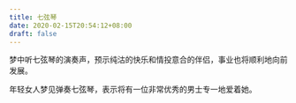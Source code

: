 ```yaml
---
title: 七弦琴
date: 2020-02-15T20:54:12+08:00
draft: false
---
```


梦中听七弦琴的演奏声，预示纯沽的快乐和情投意合的伴侣，事业也将顺利地向前发展。

年轻女人梦见弹奏七弦琴，表示将有一位非常优秀的男士专一地爱着她。

